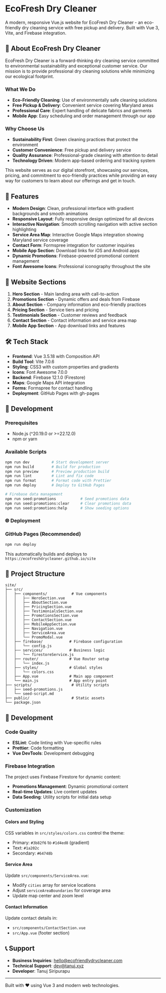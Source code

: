 # EcoFresh Dry Cleaner

A modern, responsive Vue.js website for EcoFresh Dry Cleaner - an eco-friendly dry cleaning service with free pickup and delivery. Built with Vue 3, Vite, and Firebase integration.

## 🏢 About EcoFresh Dry Cleaner

EcoFresh Dry Cleaner is a forward-thinking dry cleaning service committed to environmental sustainability and exceptional customer service. Our mission is to provide professional dry cleaning solutions while minimizing our ecological footprint.

### What We Do

- **Eco-Friendly Cleaning**: Use of environmentally safe cleaning solutions
- **Free Pickup & Delivery**: Convenient service covering Maryland areas
- **Professional Care**: Expert handling of delicate fabrics and garments
- **Mobile App**: Easy scheduling and order management through our app

### Why Choose Us

- **Sustainability First**: Green cleaning practices that protect the environment
- **Customer Convenience**: Free pickup and delivery service
- **Quality Assurance**: Professional-grade cleaning with attention to detail
- **Technology Driven**: Modern app-based ordering and tracking system

This website serves as our digital storefront, showcasing our services, pricing, and commitment to eco-friendly practices while providing an easy way for customers to learn about our offerings and get in touch.

## 🌟 Features

- **Modern Design**: Clean, professional interface with gradient backgrounds and smooth animations
- **Responsive Layout**: Fully responsive design optimized for all devices
- **Interactive Navigation**: Smooth scrolling navigation with active section highlighting
- **Service Area Map**: Interactive Google Maps integration showing Maryland service coverage
- **Contact Form**: Formspree integration for customer inquiries
- **Mobile App Section**: Download links for iOS and Android apps
- **Dynamic Promotions**: Firebase-powered promotional content management
- **Font Awesome Icons**: Professional iconography throughout the site

## 📱 Website Sections

1. **Hero Section** - Main landing area with call-to-action
2. **Promotions Section** - Dynamic offers and deals from Firebase
3. **About Section** - Company information and eco-friendly practices
4. **Pricing Section** - Service tiers and pricing
5. **Testimonials Section** - Customer reviews and feedback
6. **Contact Section** - Contact information and service area map
7. **Mobile App Section** - App download links and features

## 🛠️ Tech Stack

- **Frontend**: Vue 3.5.18 with Composition API
- **Build Tool**: Vite 7.0.6
- **Styling**: CSS3 with custom properties and gradients
- **Icons**: Font Awesome 7.0.0
- **Backend**: Firebase 12.1.0 (Firestore)
- **Maps**: Google Maps API integration
- **Forms**: Formspree for contact handling
- **Deployment**: GitHub Pages with gh-pages

## 🚀 Development

### Prerequisites

- Node.js (^20.19.0 or >=22.12.0)
- npm or yarn

### Available Scripts

```bash
npm run dev          # Start development server
npm run build        # Build for production
npm run preview      # Preview production build
npm run lint         # Lint and fix code
npm run format       # Format code with Prettier
npm run deploy       # Deploy to GitHub Pages

# Firebase data management
npm run seed:promotions           # Seed promotions data
npm run seed:promotions:clear     # Clear promotions data
npm run seed:promotions:help      # Show seeding options
```

### 🌐 Deployment

### GitHub Pages (Recommended)

```bash
npm run deploy
```

This automatically builds and deploys to `https://ecofreshdrycleaner.github.io/site`

## 📁 Project Structure

```
site/
├── src/
│   ├── components/           # Vue components
│   │   ├── HeroSection.vue
│   │   ├── AboutSection.vue
│   │   ├── PricingSection.vue
│   │   ├── TestimonialsSection.vue
│   │   ├── PromotionsSection.vue
│   │   ├── ContactSection.vue
│   │   ├── MobileAppSection.vue
│   │   ├── Navigation.vue
│   │   ├── ServiceArea.vue
│   │   └── PromoModal.vue
│   ├── firebase/            # Firebase configuration
│   │   └── config.js
│   ├── services/            # Business logic
│   │   └── firestoreService.js
│   ├── router/              # Vue Router setup
│   │   └── index.js
│   ├── styles/              # Global styles
│   │   └── colors.css
│   ├── App.vue              # Main app component
│   └── main.js              # App entry point
├── scripts/                  # Utility scripts
│   ├── seed-promotions.js
│   └── seed-script.md
├── public/                   # Static assets
└── package.json
```

## 🔧 Development

### Code Quality

- **ESLint**: Code linting with Vue-specific rules
- **Prettier**: Code formatting
- **Vue DevTools**: Development debugging

### Firebase Integration

The project uses Firebase Firestore for dynamic content:

- **Promotions Management**: Dynamic promotional content
- **Real-time Updates**: Live content updates
- **Data Seeding**: Utility scripts for initial data setup

### Customization

#### Colors and Styling

CSS variables in `src/styles/colors.css` control the theme:

- Primary: `#3b82f6` to `#1d4ed8` (gradient)
- Text: `#1a202c`
- Secondary: `#64748b`

#### Service Area

Update `src/components/ServiceArea.vue`:

- Modify `cities` array for service locations
- Adjust `serviceAreaBoundaries` for coverage area
- Update map center and zoom level

#### Contact Information

Update contact details in:

- `src/components/ContactSection.vue`
- `src/App.vue` (footer section)

## 📞 Support

- **Business Inquiries**: hello@ecofriendlydrycleaner.com
- **Technical Support**: dev@tanuj.xyz
- **Developer**: Tanuj Siripurapu

---

Built with ❤️ using Vue 3 and modern web technologies.
